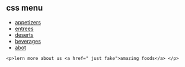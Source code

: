 <!DOCTYPE html>
<html lang="en">
<head>
    <meta charset="UTF-8">
    <meta http-equiv="X-UA-Compatible" content="IE=edge">
    <meta name="viewport" content="width=
    , initial-scale=1.0">
    <title>Document</title>
  <link rel= "stylesheet" href="list project.css">
</head>
<body>
  <nav> 
 <h1>css menu</h1>
    <ul>
        <li><a href="">appetizers</a> </li>
        <li><a href="">entrees</a></li>
        <li><a href="">deserts</a></li>
        <li><a href="">beverages</a></li>
        <li><a href="">abot</a></li>
    </ul>

  </nav>
   
    <p>lern more about us <a href=" just fake">amazing foods</a> </p>
</body>
</html>
